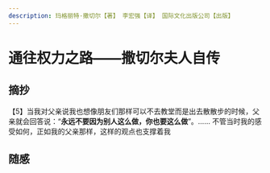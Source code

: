 ```yaml
---
description: 玛格丽特·撒切尔【著】 李宏强【译】 国际文化出版公司【出版】
---
```


# 通往权力之路——撒切尔夫人自传

## 摘抄

【5】当我对父亲说我也想像朋友们那样可以不去教堂而是出去散散步的时候，父亲就会回答说：“**永远不要因为别人这么做，你也要这么做**”。…… 不管当时我的感受如何，正如我的父亲那样，这样的观点也支撑着我

## 随感

